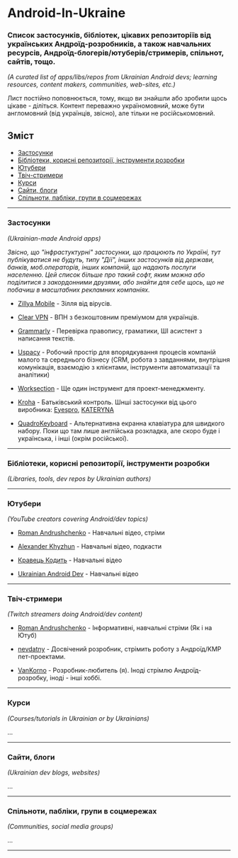 # Android-In-Ukraine

### Список застосунків, бібліотек, цікавих репозиторіїв від українських Андроїд-розробників, а також навчальних ресурсів, Андроїд-блогерів/ютуберів/стримерів, спільнот, сайтів, тощо.

*_(A curated list of apps/libs/repos from Ukrainian Android devs; learning resources, content makers, communities, web-sites, etc.)_*

Лист постійно поповнюється, тому, якщо ви знайшли або зробили щось цікаве - діліться.
Контент переважно україномовний, може бути англомовний (від українців, звісно), але тільки не російськомовний.


## Зміст

- [Застосунки](#застосунки)
- [Бібліотеки, корисні репозиторії, інструменти розробки](#бібліотеки-корисні-репозиторії-інструменти-розробки)
- [Ютубери](#ютубери)
- [Твіч-стримери](#твіч-стримери)
- [Курси](#курси)
- [Сайти, блоги](#сайти-блоги)
- [Спільноти, пабліки, групи в соцмережах](#спільноти-пабліки-групи-в-соцмережах)


---

### Застосунки
*(Ukrainian-made Android apps)*

*Звісно, що "інфрастуктурні" застосунки, що працюють по Україні, тут публікуватися не будуть, типу "Дії", інших застосунків від держави, банків, моб.операторів, інших компаній, що надають послуги населенню. Цей список більше про такий софт, яким можна або поділитися з закордонними друзями, або знайти для себе щось, що не побачиш в масштабних рекламних компаніях.*

- [Zillya Mobile](https://play.google.com/store/apps/details?id=com.zillya.scanner) - Зілля від вірусів.

- [Clear VPN](https://play.google.com/store/apps/details?id=com.macpaw.clearvpn.android&hl=en) - ВПН з безкоштовним преміумом для українців.
  
- [Grammarly](https://play.google.com/store/apps/details?id=com.grammarly.android.keyboard&hl=en) - Перевірка правопису, граматики, ШІ асистент з написання текстів.

- [Uspacy](https://play.google.com/store/apps/details?id=com.uspacy.app&hl=en) - Робочий простір для впорядкування процесів компаній малого та середнього бізнесу (CRM, робота з завданнями, внутрішня комунікація, взаємодію з клієнтами, інструменти автоматизації та аналітики)

- [Worksection](https://play.google.com/store/apps/details?id=com.phonegap.worksection) - Ще один інструмент для проект-менеджменту.

- [Kroha](https://play.google.com/store/apps/details?id=ua.com.tim_berners.parental_control&hl=en) - Батьківський контроль. Шнші застосунки від цього виробника: [Eyespro](https://play.google.com/store/apps/details?id=com.eyespro.bluelightfilter.nightmode), [KATERYNA](https://play.google.com/store/apps/details?id=com.kateryna)

- [QuadroKeyboard](https://play.google.com/store/apps/details?id=com.vankorno.quadrokeyboard) - Альтернативна екранна клавіатура для швидкого набору. Поки що там лише англійська розкладка, але скоро буде і українська, і інші (окрім російської).


---

### Бібліотеки, корисні репозиторії, інструменти розробки
*(Libraries, tools, dev repos by Ukrainian authors)*




---

### Ютубери
*(YouTube creators covering Android/dev topics)*

- [Roman Andrushchenko](https://www.youtube.com/@andrushchenko) - Навчальні відео, стріми

- [Alexander Khyzhun](https://www.youtube.com/@khyzhun) - Навчальні відео, подкасти

- [Кравець Кодить](https://www.youtube.com/@kravets.codes) - Навчальні відео

- [Ukrainian Android Dev](https://www.youtube.com/@UkrainianAndroidDev) - Навчальні відео


---

### Твіч-стримери
*(Twitch streamers doing Android/dev content)*

- [Roman Andrushchenko](https://www.twitch.tv/randrushchenko) - Інформативні, навчальні стріми (Як і на Ютуб)

- [nevdatny](https://www.twitch.tv/nevdatny) - Досвічений розробник, стрімить роботу з Андроїд/KMP пет-проектами.

- [VanKorno](https://www.twitch.tv/vankorno) - Розробник-любитель (я). Іноді стрімлю Андроїд-розробку, іноді - інші хоббі.

---

### Курси
*(Courses/tutorials in Ukrainian or by Ukrainians)*

...

---

### Сайти, блоги
*(Ukrainian dev blogs, websites)*

...

---

### Спільноти, пабліки, групи в соцмережах
*(Communities, social media groups)*

...

---



